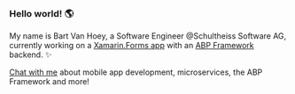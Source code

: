 ### Hello world! 🌎

My name is Bart Van Hoey, a Software Engineer @Schultheiss Software AG, currently working on a [Xamarin.Forms app](https://github.com/xamarin/Xamarin.Forms) with an [ABP Framework](https://abp.io/) backend. ✨ 

[Chat with me](https://twitter.com/bartvanhoey) about mobile app development, microservices, the ABP Framework and more!
